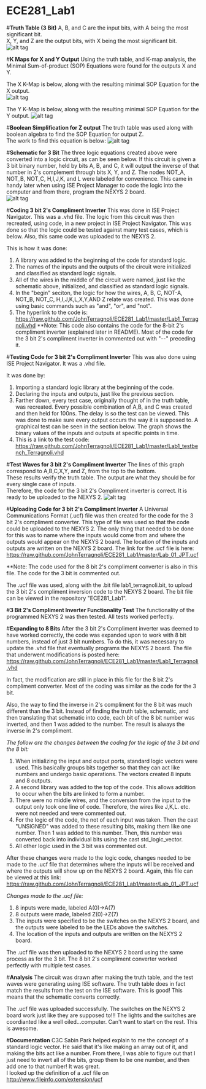 ECE281_Lab1
===========


#**Truth Table (3 Bit)**
A, B, and C are the input bits, with A being the most significant bit.  
X, Y, and Z are the output bits, with X being the most significant bit.  
![alt tag](https://raw.github.com/JohnTerragnoli/ECE281_Lab1/master/Truth%20Table.PNG "Truth Table")


#**K Maps for X and Y Output**
Using the truth table, and K-map analysis, the Minimal Sum-of-product (SOP) Equations were found for the outputs X and Y. 

The X K-Map is below, along with the resulting minimal SOP Equation for the X output.  
![alt tag](https://raw.github.com/JohnTerragnoli/ECE281_Lab1/master/X%20K-Map.PNG "X K-Map and Output Equation")




The Y K-Map is below, along with the resulting minimal SOP Equation for the Y output. 
![alt tag](https://raw.github.com/JohnTerragnoli/ECE281_Lab1/master/Y%20K-mapPNG.PNG "Y K-Map and Output Equation")




#**Boolean Simplification for Z output**
The truth table was used along with boolean algebra to find the SOP Equation for output Z.  
The work to find this equation is below: 
![alt tag](https://raw.github.com/JohnTerragnoli/ECE281_Lab1/master/Simplifying%20Z%20output.PNG "Z Boolean Simplification and Output Equation")


#**Schematic for 3 Bit**
The three logic equations created above were converted into a logic circuit, as can be seen below. If this circuit is given a 3 bit binary number, held by bits A, B, and C, it will output the inverse of that number in 2's complement through bits X, Y, and Z.
The nodes NOT_A, NOT_B, NOT_C, H,I,J,K, and L were labeled for convenience.  This came in handy later when using ISE Project Manager to code the logic into the computer and from there, program the NEXYS 2 board.  
![alt tag](https://raw.github.com/JohnTerragnoli/ECE281_Lab1/master/Proper%20Schematic3.PNG "Logic Circuit")

#**Coding 3 bit 2's Compliment Inverter**
This was done in ISE Project Navigator.  This was a .vhd file.
The logic from this circuit was then recreated, using code, in a new project in ISE Project Navigator. This was done so that the logic could be tested against many test cases, which is below.  Also, this same code was uploaded to the NEXYS 2.  

This is how it was done: 
1. A library was added to the beginning of the code for standard logic.  
2. The names of the inputs and the outputs of the circuit were initialized and classified as standard logic signals.
3. All of the wires in the middle of the circuit were named, just like the schematic above, initialized, and classified as standard logic signals.  
4. In the "begin" seciton, the logic for how the wires, A, B, C, NOT-A, NOT_B, NOT_C, H,I,J,K,L,X,Y,AND Z relate was created.  This was done using basic commands such as "and", "or", and "not".  
5. The hyperlink to the code is: https://raw.github.com/JohnTerragnoli/ECE281_Lab1/master/Lab1_Terragnoli.vhd 
**Note: This code also contains the code for the 8-bit 2's compliment inverter (explained later in README).  Most of the code for the 3 bit 2's compliment inverter in commented out with "--" preceding it.  

#**Testing Code for 3 bit 2's Compliment Inverter**
This was also done using ISE Project Navigator.  It was a .vhd file.

It was done by: 
1. Importing a standard logic library at the beginning of the code.
2. Declaring the inputs and outputs, just like the previous section. 
3. Farther down, every test case, originally thought of in the truth table, was recreated.  Every possible combination of A,B, and C was created and then held for 100ns.  The delay is so the test can be viewed.  This was done to make sure every output occurs the way it is supposed to.  A graphical test can be seen in the section below.  The graph shows the binary values of the inputs and outputs at specific points in time.  
4. This is a link to the test code:  https://raw.github.com/JohnTerragnoli/ECE281_Lab1/master/Lab1_testbench_Terragnoli.vhd 




#**Test Waves for 3 bit 2's Compliment Inverter**
The lines of this graph correspond to A,B,C,X,Y, and Z, from the top to the bottom.  
These results verify the truth table.  The output are what they should be for every single case of inputs.  
Therefore, the code for the 3 bit 2's Compliment inverter is correct.  It is ready to be uploaded to the NEXYS 2.
![alt tag](https://raw.github.com/JohnTerragnoli/ECE281_Lab1/master/Prelab%20waves.PNG "Text Waves")

#**Uploading Code for 3 bit 2's Compliment Inverter**
A Universal Communications Format (.ucf) file was then created for the code for the 3 bit 2's compliment converter.  This type of file was used so that the code could be uploaded to the NEXYS 2.  The only thing that needed to be done for this was to name where the inputs would come from and where the outputs would appear on the NEXYS 2 board.  The location of the inputs and outputs are written on the NEXYS 2 board.  The link for the .ucf file is here:  https://raw.github.com/JohnTerragnoli/ECE281_Lab1/master/Lab_01_JPT.ucf

**Note: The code used for the 8 bit 2's compliment converter is also in this file.  The code for the 3 bit is commented out.

The .ucf file was used, along with the .bit file lab1_terragnoli.bit, to upload the 3 bit 2's compliment inversion code to the NEXYS 2 board.  The bit file can be viewed in the repository "ECE281_Lab1".



#**3 Bit 2's Compliment Inverter Functionality Test**
The functionality of the programmed NEXYS 2 was then tested.  All tests worked perfectly.  

#**Expanding to 8 Bits**
After the 3 bit 2's Compliment inverter was deemed to have worked correctly, the code was expanded upon to work with 8 bit numbers, instead of just 3 bit numbers.  To do this, it was necessary to update the .vhd file that eventually programs the NEXYS 2 board.  The file that underwent modifications is posted here:  https://raw.github.com/JohnTerragnoli/ECE281_Lab1/master/Lab1_Terragnoli.vhd  

In fact, the modification are still in place in this file for the 8 bit 2's compliment converter.  Most of the coding was similar as the code for the 3 bit.  

Also, the way to find the inverse in 2's compliment for the 8 bit was much different than the 3 bit.  Instead of finding the truth table, schematic, and then translating that schematic into code, each bit of the 8 bit number was inverted, and then 1 was added to the number.  The result is always the inverse in 2's compliment.  

*The follow are the changes between the coding for the logic of the 3 bit and the 8 bit:* 
1. When initializing the input and output ports, standard logic vectors were used.  This basically groups bits together so that they can act like numbers and undergo basic operations.  The vectors created 8 inputs and 8 outputs.  
2. A second library was added to the top of the code.  This allows addition to occur when the bits are linked to form a number.  
3. There were no middle wires, and the conversion from the input to the output only took one line of code.  Therefore, the wires like J,K,L. etc. were not needed and were commented out.  
4. For the logic of the code, the not of each input was taken.  Then the cast "UNSIGNED" was added to these resulting bits, making them like one number.  Then 1 was added to this number.  Then, this number was converted back into individual bits using the cast std_logic_vector.  
5. All other logic used in the 3 bit was commented out.  

After these changes were made to the logic code, changes needed to be made to the .ucf file that determines where the inputs will be received and where the outputs will show up on the NEXYS 2 board.  Again, this file can be viewed at this link:  https://raw.github.com/JohnTerragnoli/ECE281_Lab1/master/Lab_01_JPT.ucf

*Changes made to the .ucf file:*
1. 8 inputs were made, labeled A(0)->A(7)
2. 8 outputs were made, labeled Z(0)->Z(7)
3. The inputs were specified to be the switches on the NEXYS 2 board, and the outputs were labeled to be the LEDs above the switches.  
4. The location of the inputs and outputs are written on the NEXYS 2 board.  

The .ucf file was then uploaded to the NEXYS 2 board using the same process as for the 3 bit.  The 8 bit 2's compliment converter worked perfectly with multiple test cases.  



#**Analysis**
The circuit was drawn after making the truth table, and the test waves were generating using ISE software.  The truth table does in fact match the results from the test on the ISE software.  This is good! This means that the schematic converts correctly.  

The .ucf file was uploaded successfully.  The switches on the NEXYS 2 board work just like they are supposed to!!! The lights and the switches are coordianted like a well oiled...computer.  Can't want to start on the rest.  This is awesome. 



#**Documentation**
C3C Sabin Park helped explain to me the concept of a standard logic vector.  He said that it's like making an array out
of it, and making the bits act like a number. From there, I was able to figure out that I just need to invert all of the bits, group them to be one number, and then add one to that number!  It was great.  
I looked up the definition of a .ucf file on http://www.fileinfo.com/extension/ucf 
